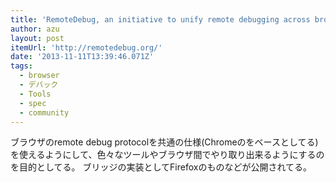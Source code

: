 ```yaml
---
title: 'RemoteDebug, an initiative to unify remote debugging across browsers.'
author: azu
layout: post
itemUrl: 'http://remotedebug.org/'
date: '2013-11-11T13:39:46.071Z'
tags:
  - browser
  - デバック
  - Tools
  - spec
  - community
---
```

ブラウザのremote debug protocolを共通の仕様(Chromeのをベースとしてる)を使えるようにして、色々なツールやブラウザ間でやり取り出来るようにするのを目的としてる。
ブリッジの実装としてFirefoxのものなどが公開されてる。
